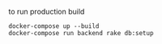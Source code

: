 to run production build

```
docker-compose up --build
docker-compose run backend rake db:setup
```
